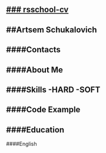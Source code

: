 [### rsschool-cv](https://github.com/artem5511/rsschool-cv)
---
##Artsem Schukalovich
---
####Contacts
---
####About Me
---
####Skills
    -HARD
    -SOFT
---
####Code Example
---
####Education
---
####English

